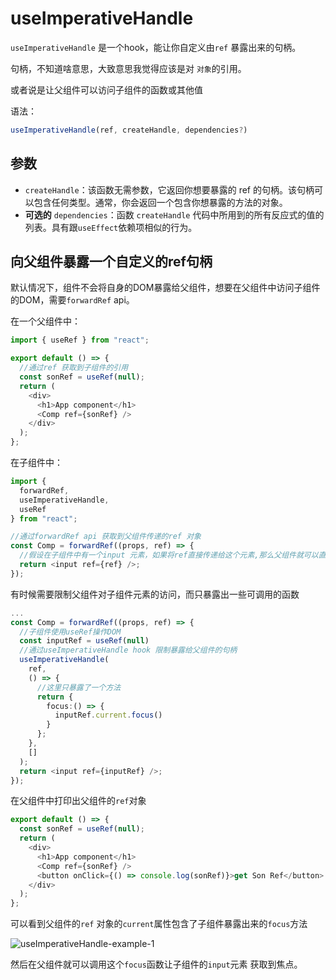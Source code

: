 # useImperativeHandle

`useImperativeHandle` 是一个hook，能让你自定义由`ref` 暴露出来的句柄。

句柄，不知道啥意思，大致意思我觉得应该是对 `对象`的引用。

或者说是让父组件可以访问子组件的函数或其他值

语法：

```typescript
useImperativeHandle(ref, createHandle, dependencies?)
```

## 参数

- `createHandle`：该函数无需参数，它返回你想要暴露的 ref 的句柄。该句柄可以包含任何类型。通常，你会返回一个包含你想暴露的方法的对象。
- **可选的** `dependencies`：函数 `createHandle` 代码中所用到的所有反应式的值的列表。具有跟`useEffect`依赖项相似的行为。

## 向父组件暴露一个自定义的ref句柄

默认情况下，组件不会将自身的DOM暴露给父组件，想要在父组件中访问子组件的DOM，需要`forwardRef` api。

在一个父组件中：

```typescript
import { useRef } from "react";

export default () => {
  //通过ref 获取到子组件的引用
  const sonRef = useRef(null);
  return (
    <div>
      <h1>App component</h1>
      <Comp ref={sonRef} />
    </div>
  );
};
```

在子组件中：

```typescript
import {
  forwardRef,
  useImperativeHandle,
  useRef
} from "react";

//通过forwardRef api 获取到父组件传递的ref 对象
const Comp = forwardRef((props, ref) => {
  //假设在子组件中有一个input 元素，如果将ref直接传递给这个元素,那么父组件就可以直接访问到这个元素的DOM节点对象，从而访问这个节点的属性和方法
  return <input ref={ref} />;
});
```

有时候需要限制父组件对子组件元素的访问，而只暴露出一些可调用的函数

```typescript
...
const Comp = forwardRef((props, ref) => {
  //子组件使用useRef操作DOM
  const inputRef = useRef(null)
  //通过useImperativeHandle hook 限制暴露给父组件的句柄
  useImperativeHandle(
    ref,
    () => {
      //这里只暴露了一个方法
      return {
        focus:() => {
          inputRef.current.focus()
        }
      };
    },
    []
  );
  return <input ref={inputRef} />;
});
```

在父组件中打印出父组件的`ref`对象

```typescript
export default () => {
  const sonRef = useRef(null);
  return (
    <div>
      <h1>App component</h1>
      <Comp ref={sonRef} />
      <button onClick={() => console.log(sonRef)}>get Son Ref</button>
    </div>
  );
};
```

可以看到父组件的`ref` 对象的`current`属性包含了子组件暴露出来的`focus`方法

![useImperativeHandle-example-1](/Users/eddie/Documents/code/docs/docs/front-end/react/hooks/images/useImperativeHandle-example-1.png)

然后在父组件就可以调用这个`focus`函数让子组件的`input`元素 获取到焦点。